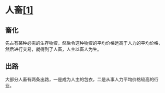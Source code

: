 # 人畜[[1]](./appendices/tao-te-ching.md)

## 畜化

先占有某种必需的生存物资，然后令这种物资的平均价格远高于人力的平均价格，然后进行交易，就得到了人畜，人主以畜人为生。

## 出路

大部分人畜有两条出路，一是成为人主的包衣，二是从事人力平均价格较高的行业。
